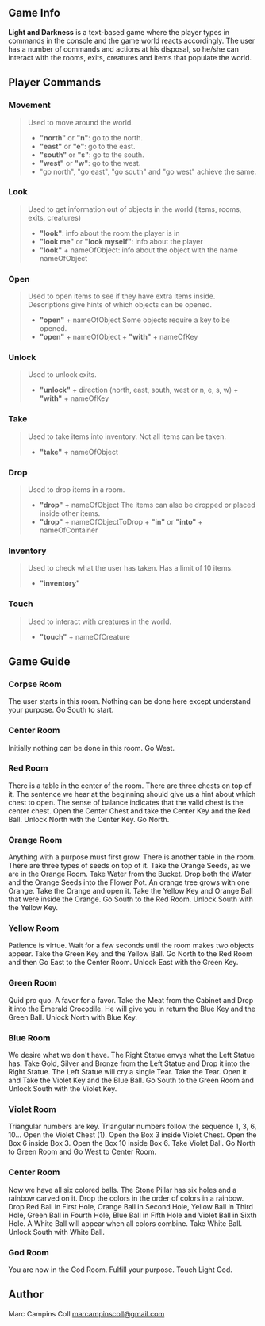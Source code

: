 ## Game Info

**Light and Darkness** is a text-based game where the player types in commands in the console and the game world reacts accordingly. The user has a number of commands and actions at his disposal, so he/she can interact with the rooms, exits, creatures and items that populate the world.

## Player Commands

### Movement

> Used to move around the world.
> * **"north"** or **"n"**: go to the north.
> * **"east"** or **"e"**: go to the east.
> * **"south"** or **"s"**: go to the south.
> * **"west"** or **"w"**: go to the west.
> * "go north", "go east", "go south" and "go west" achieve the same.
	
### Look
> Used to get information out of objects in the world (items, rooms, exits, creatures)
> * **"look"**: info about the room the player is in
> * **"look me"** or **"look myself"**: info about the player
> * **"look"** + nameOfObject: info about the object with the name nameOfObject

### Open
> Used to open items to see if they have extra items inside. Descriptions give hints of which objects can be opened.
> * **"open"** + nameOfObject
> Some objects require a key to be opened. 
> * **"open"** + nameOfObject + **"with"** + nameOfKey
	
### Unlock
> Used to unlock exits.
> * **"unlock"** + direction (north, east, south, west or n, e, s, w) + **"with"** + nameOfKey

### Take
> Used to take items into inventory. Not all items can be taken.
> * **"take"** + nameOfObject
	
### Drop
> Used to drop items in a room.
> * **"drop"** + nameOfObject 
> The items can also be dropped or placed inside other items. 
> * **"drop"** + nameOfObjectToDrop + **"in"** or **"into"** + nameOfContainer

### Inventory
> Used to check what the user has taken. Has a limit of 10 items.
> * **"inventory"**
	
### Touch
> Used to interact with creatures in the world.
> * **"touch"** + nameOfCreature

## Game Guide

### Corpse Room
The user starts in this room. Nothing can be done here except understand your purpose. Go South to start.

### Center Room
Initially nothing can be done in this room. Go West.

### Red Room
There is a table in the center of the room. There are three chests on top of it. The sentence we hear at the beginning should give us a hint about which chest to open. The sense of balance indicates that the valid chest is the center chest. Open the Center Chest and take the Center Key and the Red Ball. Unlock North with the Center Key. Go North.

### Orange Room
Anything with a purpose must first grow. There is another table in the room. There are three types of seeds on top of it. Take the Orange Seeds, as we are in the Orange Room. Take Water from the Bucket. Drop both the Water and the Orange Seeds into the Flower Pot. An orange tree grows with one Orange. Take the Orange and open it. Take the Yellow Key and Orange Ball that were inside the Orange. Go South to the Red Room. Unlock South with the Yellow Key.

### Yellow Room
Patience is virtue. Wait for a few seconds until the room makes two objects appear. Take the Green Key and the Yellow Ball. Go North to the Red Room and then Go East to the Center Room. Unlock East with the Green Key.

### Green Room
Quid pro quo. A favor for a favor. Take the Meat from the Cabinet and Drop it into the Emerald Crocodile. He will give you in return the Blue Key and the Green Ball. Unlock North with Blue Key.

### Blue Room
We desire what we don't have. The Right Statue envys what the Left Statue has. Take Gold, Silver and Bronze from the Left Statue and Drop it into the Right Statue. The Left Statue will cry a single Tear. Take the Tear. Open it and Take the Violet Key and the Blue Ball. Go South to the Green Room and Unlock South with the Violet Key.

### Violet Room
Triangular numbers are key. Triangular numbers follow the sequence 1, 3, 6, 10... Open the Violet Chest (1). Open the Box 3 inside Violet Chest. Open the Box 6 inside Box 3. Open the Box 10 inside Box 6. Take Violet Ball. Go North to Green Room and Go West to Center Room.

### Center Room
Now we have all six colored balls. The Stone Pillar has six holes and a rainbow carved on it. Drop the colors in the order of colors in a rainbow. Drop Red Ball in First Hole, Orange Ball in Second Hole, Yellow Ball in Third Hole, Green Ball in Fourth Hole, Blue Ball in Fifth Hole and Violet Ball in Sixth Hole. A White Ball will appear when all colors combine. Take White Ball. Unlock South with White Ball.

### God Room
You are now in the God Room. Fulfill your purpose. Touch Light God.

## Author

Marc Campins Coll
marcampinscoll@gmail.com
